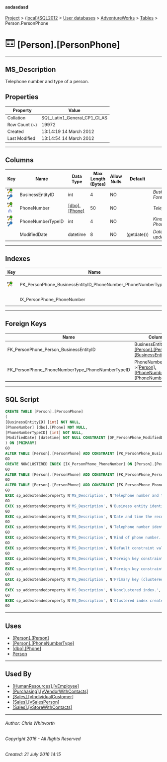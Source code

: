 #### asdasdasd

[Project](../../../../index.md) > [(local)\\SQL2012](../../../index.md) > [User databases](../../index.md) > [AdventureWorks](../index.md) > [Tables](Tables.md) > Person.PersonPhone

# ![Tables](../../../../Images/Table32.png) [Person].[PersonPhone]

---

## <a name="#description"></a>MS_Description

Telephone number and type of a person.

## <a name="#properties"></a>Properties

| Property | Value |
|---|---|
| Collation | SQL_Latin1_General_CP1_CI_AS |
| Row Count (~) | 19972 |
| Created | 13:14:19 14 March 2012 |
| Last Modified | 13:14:54 14 March 2012 |


---

## <a name="#columns"></a>Columns

| Key | Name | Data Type | Max Length (Bytes) | Allow Nulls | Default | Description |
|---|---|---|---|---|---|---|
| [![Cluster Primary Key PK_PersonPhone_BusinessEntityID_PhoneNumber_PhoneNumberTypeID: BusinessEntityID\PhoneNumber\PhoneNumberTypeID](../../../../Images/pkcluster.png)](#indexes)[![Foreign Keys FK_PersonPhone_Person_BusinessEntityID: [Person].[Person].BusinessEntityID](../../../../Images/fk.png)](#foreignkeys) | BusinessEntityID | int | 4 | NO |  | _Business entity identification number. Foreign key to Person.BusinessEntityID._ |
| [![Cluster Primary Key PK_PersonPhone_BusinessEntityID_PhoneNumber_PhoneNumberTypeID: BusinessEntityID\PhoneNumber\PhoneNumberTypeID](../../../../Images/pkcluster.png)](#indexes)[![Indexes IX_PersonPhone_PhoneNumber](../../../../Images/Index.png)](#indexes) | PhoneNumber | [[dbo].[Phone]](../Programmability/Types/User-Defined_Data_Types/Phone.md) | 50 | NO |  | _Telephone number identification number._ |
| [![Cluster Primary Key PK_PersonPhone_BusinessEntityID_PhoneNumber_PhoneNumberTypeID: BusinessEntityID\PhoneNumber\PhoneNumberTypeID](../../../../Images/pkcluster.png)](#indexes)[![Foreign Keys FK_PersonPhone_PhoneNumberType_PhoneNumberTypeID: [Person].[PhoneNumberType].PhoneNumberTypeID](../../../../Images/fk.png)](#foreignkeys) | PhoneNumberTypeID | int | 4 | NO |  | _Kind of phone number. Foreign key to PhoneNumberType.PhoneNumberTypeID._ |
|  | ModifiedDate | datetime | 8 | NO | (getdate()) | _Date and time the record was last updated._ |


---

## <a name="#indexes"></a>Indexes

| Key | Name | Key Columns | Unique | Description |
|---|---|---|---|---|
| [![Cluster Primary Key PK_PersonPhone_BusinessEntityID_PhoneNumber_PhoneNumberTypeID: BusinessEntityID\PhoneNumber\PhoneNumberTypeID](../../../../Images/pkcluster.png)](#indexes) | PK_PersonPhone_BusinessEntityID_PhoneNumber_PhoneNumberTypeID | BusinessEntityID, PhoneNumber, PhoneNumberTypeID | YES | _Primary key (clustered) constraint_ |
|  | IX_PersonPhone_PhoneNumber | PhoneNumber |  | _Nonclustered index._ |


---

## <a name="#foreignkeys"></a>Foreign Keys

| Name | Columns | Description |
|---|---|---|
| FK_PersonPhone_Person_BusinessEntityID | BusinessEntityID->[[Person].[Person].[BusinessEntityID]](Person.md) | _Foreign key constraint referencing Person.BusinessEntityID._ |
| FK_PersonPhone_PhoneNumberType_PhoneNumberTypeID | PhoneNumberTypeID->[[Person].[PhoneNumberType].[PhoneNumberTypeID]](PhoneNumberType.md) | _Foreign key constraint referencing PhoneNumberType.PhoneNumberTypeID._ |


---

## <a name="#sqlscript"></a>SQL Script

```sql
CREATE TABLE [Person].[PersonPhone]
(
[BusinessEntityID] [int] NOT NULL,
[PhoneNumber] [dbo].[Phone] NOT NULL,
[PhoneNumberTypeID] [int] NOT NULL,
[ModifiedDate] [datetime] NOT NULL CONSTRAINT [DF_PersonPhone_ModifiedDate] DEFAULT (getdate())
) ON [PRIMARY]
GO
ALTER TABLE [Person].[PersonPhone] ADD CONSTRAINT [PK_PersonPhone_BusinessEntityID_PhoneNumber_PhoneNumberTypeID] PRIMARY KEY CLUSTERED  ([BusinessEntityID], [PhoneNumber], [PhoneNumberTypeID]) ON [PRIMARY]
GO
CREATE NONCLUSTERED INDEX [IX_PersonPhone_PhoneNumber] ON [Person].[PersonPhone] ([PhoneNumber]) ON [PRIMARY]
GO
ALTER TABLE [Person].[PersonPhone] ADD CONSTRAINT [FK_PersonPhone_Person_BusinessEntityID] FOREIGN KEY ([BusinessEntityID]) REFERENCES [Person].[Person] ([BusinessEntityID])
GO
ALTER TABLE [Person].[PersonPhone] ADD CONSTRAINT [FK_PersonPhone_PhoneNumberType_PhoneNumberTypeID] FOREIGN KEY ([PhoneNumberTypeID]) REFERENCES [Person].[PhoneNumberType] ([PhoneNumberTypeID])
GO
EXEC sp_addextendedproperty N'MS_Description', N'Telephone number and type of a person.', 'SCHEMA', N'Person', 'TABLE', N'PersonPhone', NULL, NULL
GO
EXEC sp_addextendedproperty N'MS_Description', N'Business entity identification number. Foreign key to Person.BusinessEntityID.', 'SCHEMA', N'Person', 'TABLE', N'PersonPhone', 'COLUMN', N'BusinessEntityID'
GO
EXEC sp_addextendedproperty N'MS_Description', N'Date and time the record was last updated.', 'SCHEMA', N'Person', 'TABLE', N'PersonPhone', 'COLUMN', N'ModifiedDate'
GO
EXEC sp_addextendedproperty N'MS_Description', N'Telephone number identification number.', 'SCHEMA', N'Person', 'TABLE', N'PersonPhone', 'COLUMN', N'PhoneNumber'
GO
EXEC sp_addextendedproperty N'MS_Description', N'Kind of phone number. Foreign key to PhoneNumberType.PhoneNumberTypeID.', 'SCHEMA', N'Person', 'TABLE', N'PersonPhone', 'COLUMN', N'PhoneNumberTypeID'
GO
EXEC sp_addextendedproperty N'MS_Description', N'Default constraint value of GETDATE()', 'SCHEMA', N'Person', 'TABLE', N'PersonPhone', 'CONSTRAINT', N'DF_PersonPhone_ModifiedDate'
GO
EXEC sp_addextendedproperty N'MS_Description', N'Foreign key constraint referencing Person.BusinessEntityID.', 'SCHEMA', N'Person', 'TABLE', N'PersonPhone', 'CONSTRAINT', N'FK_PersonPhone_Person_BusinessEntityID'
GO
EXEC sp_addextendedproperty N'MS_Description', N'Foreign key constraint referencing PhoneNumberType.PhoneNumberTypeID.', 'SCHEMA', N'Person', 'TABLE', N'PersonPhone', 'CONSTRAINT', N'FK_PersonPhone_PhoneNumberType_PhoneNumberTypeID'
GO
EXEC sp_addextendedproperty N'MS_Description', N'Primary key (clustered) constraint', 'SCHEMA', N'Person', 'TABLE', N'PersonPhone', 'CONSTRAINT', N'PK_PersonPhone_BusinessEntityID_PhoneNumber_PhoneNumberTypeID'
GO
EXEC sp_addextendedproperty N'MS_Description', N'Nonclustered index.', 'SCHEMA', N'Person', 'TABLE', N'PersonPhone', 'INDEX', N'IX_PersonPhone_PhoneNumber'
GO
EXEC sp_addextendedproperty N'MS_Description', N'Clustered index created by a primary key constraint.', 'SCHEMA', N'Person', 'TABLE', N'PersonPhone', 'INDEX', N'PK_PersonPhone_BusinessEntityID_PhoneNumber_PhoneNumberTypeID'
GO

```


---

## <a name="#uses"></a>Uses

* [[Person].[Person]](Person.md)
* [[Person].[PhoneNumberType]](PhoneNumberType.md)
* [[dbo].[Phone]](../Programmability/Types/User-Defined_Data_Types/Phone.md)
* [Person](../Security/Schemas/Person.md)


---

## <a name="#usedby"></a>Used By

* [[HumanResources].[vEmployee]](../Views/vEmployee.md)
* [[Purchasing].[vVendorWithContacts]](../Views/vVendorWithContacts.md)
* [[Sales].[vIndividualCustomer]](../Views/vIndividualCustomer.md)
* [[Sales].[vSalesPerson]](../Views/vSalesPerson.md)
* [[Sales].[vStoreWithContacts]](../Views/vStoreWithContacts.md)


---

###### Author:  Chris Whitworth

###### Copyright 2016 - All Rights Reserved

###### Created: 21 July 2016 14:15

